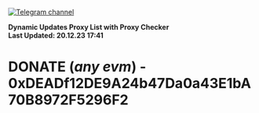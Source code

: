 [![Telegram channel](https://img.shields.io/endpoint?url=https://runkit.io/damiankrawczyk/telegram-badge/branches/master?url=https://t.me/n4z4v0d)](https://t.me/n4z4v0d) 

**Dynamic Updates Proxy List with Proxy Checker**  
**Last Updated: 20.12.23 17:41**

# DONATE (_any evm_) - 0xDEADf12DE9A24b47Da0a43E1bA70B8972F5296F2
